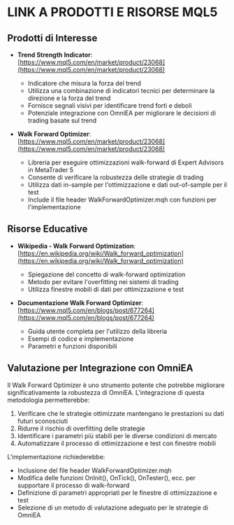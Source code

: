 # LINK A PRODOTTI E RISORSE MQL5

## Prodotti di Interesse

- **Trend Strength Indicator**: [https://www.mql5.com/en/market/product/23068](https://www.mql5.com/en/market/product/23068)
  - Indicatore che misura la forza del trend
  - Utilizza una combinazione di indicatori tecnici per determinare la direzione e la forza del trend
  - Fornisce segnali visivi per identificare trend forti e deboli
  - Potenziale integrazione con OmniEA per migliorare le decisioni di trading basate sul trend

- **Walk Forward Optimizer**: [https://www.mql5.com/en/market/product/23068](https://www.mql5.com/en/market/product/23068)
  - Libreria per eseguire ottimizzazioni walk-forward di Expert Advisors in MetaTrader 5
  - Consente di verificare la robustezza delle strategie di trading
  - Utilizza dati in-sample per l'ottimizzazione e dati out-of-sample per il test
  - Include il file header WalkForwardOptimizer.mqh con funzioni per l'implementazione

## Risorse Educative

- **Wikipedia - Walk Forward Optimization**: [https://en.wikipedia.org/wiki/Walk_forward_optimization](https://en.wikipedia.org/wiki/Walk_forward_optimization)
  - Spiegazione del concetto di walk-forward optimization
  - Metodo per evitare l'overfitting nei sistemi di trading
  - Utilizza finestre mobili di dati per ottimizzazione e test

- **Documentazione Walk Forward Optimizer**: [https://www.mql5.com/en/blogs/post/677264](https://www.mql5.com/en/blogs/post/677264)
  - Guida utente completa per l'utilizzo della libreria
  - Esempi di codice e implementazione
  - Parametri e funzioni disponibili

## Valutazione per Integrazione con OmniEA

Il Walk Forward Optimizer è uno strumento potente che potrebbe migliorare significativamente la robustezza di OmniEA. L'integrazione di questa metodologia permetterebbe:

1. Verificare che le strategie ottimizzate mantengano le prestazioni su dati futuri sconosciuti
2. Ridurre il rischio di overfitting delle strategie
3. Identificare i parametri più stabili per le diverse condizioni di mercato
4. Automatizzare il processo di ottimizzazione e test con finestre mobili

L'implementazione richiederebbe:
- Inclusione del file header WalkForwardOptimizer.mqh
- Modifica delle funzioni OnInit(), OnTick(), OnTester(), ecc. per supportare il processo di walk-forward
- Definizione di parametri appropriati per le finestre di ottimizzazione e test
- Selezione di un metodo di valutazione adeguato per le strategie di OmniEA
